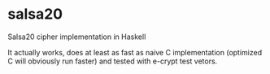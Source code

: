 salsa20
=======

Salsa20 cipher implementation in Haskell

It actually works, does at least as fast as naive C implementation (optimized C will obviously run faster) and tested with e-crypt test vetors.
